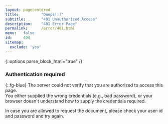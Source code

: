 ```yaml
---
layout: pagecentered
title:			"Ooops!!!"
subtitle:		"401 Unauthorized Access"
description:	"401 Error Page"
permalink:		/error/401.html
menu:	false
id:		404
sitemap:
  exclude: 'yes'
---
```


{::options parse_block_html="true" /}
<span class="fa fa-lock fg-blue" style="font-size: 9em;"></span>

### Authentication required #
{:.fg-blue}
The server could not verify that you are authorized to access this page.   
You either supplied the wrong credentials (e.g., bad password), or your browser doesn't understand how to supply the credentials required.
     
In case you are allowed to request the document, please check your user-id and password and try again.